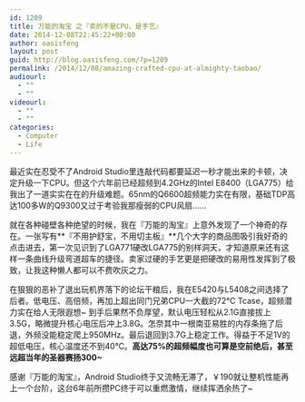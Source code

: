 ```yaml
---
id: 1209
title: 万能的淘宝 之『卖的不是CPU，是手艺』
date: 2014-12-08T22:45:22+00:00
author: oasisfeng
layout: post
guid: http://blog.oasisfeng.com/?p=1209
permalink: /2014/12/08/amazing-crafted-cpu-at-almighty-taobao/
audiourl:
  - ""
  - ""
videourl:
  - ""
  - ""
categories:
  - Computer
  - Life
---
```

最近实在忍受不了Android Studio里连敲代码都要延迟一秒才能出来的卡顿，决定升级一下CPU。但这个六年前已经超频到4.2GHz的Intel E8400（LGA775）给我出了一道实实在在的升级难题。65nm的Q6600超频能力实在有限，基础TDP高达100多W的Q9300又过于考验我那瘦弱的CPU风扇……

就在各种碰壁各种绝望的时候，我在『万能的淘宝』上意外发现了一个神奇的存在。一张写有**『不用护舒宝，不用切主板』**几个大字的商品图吸引我好奇的点击进去，第一次见识到了LGA771硬改LGA775的别样洞天，才知道原来还有这样一条曲线升级弯道超车的捷径。卖家过硬的手艺更是把硬改的易用性发挥到了极致，让我这种懒人都可以不费吹灰之力。

在狠狠的恶补了退出玩机界落下的论坛干粮后，我在E5420与L5408之间选择了后者。低电压、高倍频，再加上超出同门兄弟CPU一大截的72℃ Tcase，超频潜力实在给人无限遐想~ 到手后果然不负厚望，默认电压轻松从2.1G直接拔上3.5G，略微提升核心电压后冲上3.8G。怎奈其中一根南亚易胜的内存条拖了后退，外频没能稳定爬上950MHz。最后退回到3.7G上稳定工作。得益于不足1V的超低电压，核心温度还不到40℃。**高达75%的超频幅度也可算是空前绝后，甚至远超当年的圣器赛扬300~**

感谢『万能的淘宝』，Android Studio终于又流畅无滞了，￥190就让整机性能再上一个台阶，这台6年前所攒PC终于可以重燃激情，继续挥洒余热了~﻿